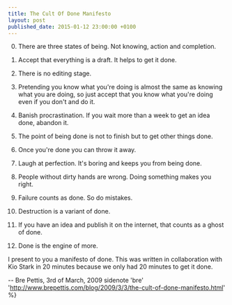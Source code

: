 ```yaml
---
title: The Cult Of Done Manifesto
layout: post
published_date: 2015-01-12 23:00:00 +0100
---
```


0. There are three states of being. Not knowing, action and completion.

0. Accept that everything is a draft. It helps to get it done.

0. There is no editing stage.

0. Pretending you know what you're doing is almost the same as knowing what you are doing, so just accept that you know what you're doing even if you don't and do it.

0. Banish procrastination. If you wait more than a week to get an idea done, abandon it.

0. The point of being done is not to finish but to get other things done.

0. Once you're done you can throw it away.

0. Laugh at perfection. It's boring and keeps you from being done.

0. People without dirty hands are wrong. Doing something makes you right.

0. Failure counts as done. So do mistakes.

0. Destruction is a variant of done.

0. If you have an idea and publish it on the internet, that counts as a ghost of done.

0. Done is the engine of more.

I present to you a manifesto of done. This was written in collaboration with Kio Stark in 20 minutes because we only had 20 minutes to get it done.

-- Bre Pettis, 3rd of March, 2009
sidenote 'bre' 'http://www.brepettis.com/blog/2009/3/3/the-cult-of-done-manifesto.html' %}
